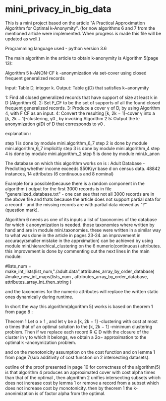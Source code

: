 # mini_privacy_in_big_data

This is a mini project based on the article "A Practical Approximation Algorithm for Optimal k-Anonymity".
(for now algorithms 6 and 7 from the mentioned article were implemented.
When progress is made this file will be updated as well.)

Programming language used - python version 3.6

The main algorithm in the article to obtain k-anonymity is Algorithm 5(page 13):

Algorithm 5 k-ANON-CF
k -anonymization via set-cover using closed frequent generalized records

Input: Table D, integer k.
Output: Table g(D) that satisfies k−anonymity

1: Find all closed generalized records that have support of size at least k in D (Algorithm 6).
2: Set F_CF to be the set of supports of all the found closed frequent generalized records.
3: Produce a cover γ of D, by using Algorithm 4, with F CF as an input.
4: Convert the resulting [k, 2k − 1]-cover γ into a [k, 2k − 1]-clustering, γ0 , by invoking Algorithm 2
5: Output the k-anonymization g(D) of D that corresponds to γ0 .

explanation :

step 1 is done by module mini.algorithm_6_7 
step 2 is done by module mini.algorithm_6_7 implicitly
step 3 is done by module mini.algorithm_4
step 4 is done by module mini.algorithm_2
step 5 is done by module mini.k_anon

The database on which this algorithm works on is :
Adult Database -
Predicting whether income exceeds $50K/yr base
d on census data. 
48842 instances, 14 attributes (6 continuous and 8 nominal) 

Example for a possible(because there is a random component in the algorithm ) output for the first 3000 records is in file "generalized_database.txt" - 
one can see that not all 3000 records are in the above file and thats because the article does not support partial data for a record - and the missing records are with partial data viewed as "?"(question mark).

Algorithm 6 needs as one of its inputs a list of taxonomies of the database for which k anonymization is needed.
those taxonomies where written by hand and are in module mini.taxonomies.
these were written in a similar way to what was done in the article in pages 23-24.
an improvement in accuracy(smaller mistake in the apprximation) can be achieved by using module mini.hierarchical_clustering on the 6 numeric(continuous) attributes.
this improvement is done by commenting out the next lines in the main module:

#lists_num = make_int_lists(list_num,"./adult.data",attributes_array_by_order_database)
#make_new_int_maps(lists_num , attributes_array_by_order_database, attributes_array_int_then_string )

and the taxonomies for the numeric attributes will replace the written static ones dynamically during runtime.

In short the way this algorithm(algorithm 5) works is based on theorem 1 from page 8 :

Theorem 1 
Let α ≥ 1 , and let γ be a [k, 2k − 1] -clustering with cost at most α times that
of an optimal solution to the [k, 2k − 1] -minimum clustering problem. Then if we replace
each record R ∈ D with the closure of the cluster in γ to which it belongs, we obtain a
2α− approximation to the optimal k -anonymization problem.

and on the monotonicity assumption on the cost function and on lemma 1 from page 7(sub additivity of cost function on 2 intersecting datasets).

outline of the proof presented in page 10 for correctness of the algorithm(5) is that algorithm 4 produces an approximated cover with cost alpha times than that of the optimal , then algorithm 2 unifies intersecting subsets which does not increase cost by lemma 1 or remove a record from a subset which does not increase cost by monotonicity.
then by theorem 1 the k-anonimization is of factor alpha from the optimal.


